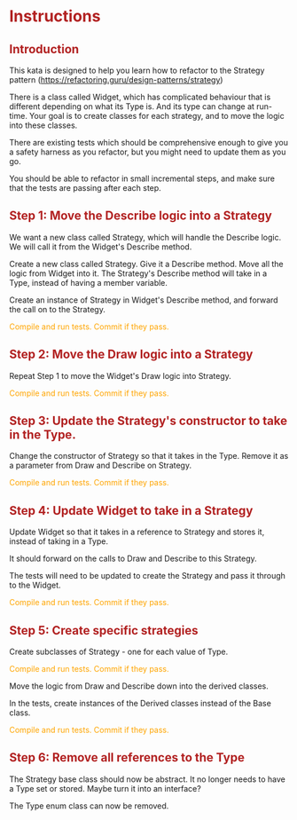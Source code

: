 <style>
commit{
    color:orange;
}
heading{
    color:firebrick;
    font-weight: bold;
}
</style>
# <heading>Instructions</heading>

## <heading>Introduction</heading>

This kata is designed to help you learn how to refactor to the Strategy pattern (https://refactoring.guru/design-patterns/strategy)

There is a class called Widget, which has complicated behaviour that is different depending on what its Type is. And its type can change at run-time. 
Your goal is to create classes for each strategy, and to move the logic into these classes.

There are existing tests which should be comprehensive enough to give you a safety harness as you refactor, but you might need to update them as you go.

You should be able to refactor in small incremental steps, and make sure that the tests are passing after each step.

## <heading>Step 1: Move the Describe logic into a Strategy</heading>

We want a new class called Strategy, which will handle the Describe logic. We will call it from the Widget's Describe method.

Create a new class called Strategy. Give it a Describe method. Move all the logic from Widget into it. The Strategy's Describe method will take in a Type, instead of having a member variable.

Create an instance of Strategy in Widget's Describe method, and forward the call on to the Strategy. 

<commit>Compile and run tests. Commit if they pass.</commit>

## <heading>Step 2: Move the Draw logic into a Strategy</heading>

Repeat Step 1 to move the Widget's Draw logic into Strategy.

<commit>Compile and run tests. Commit if they pass.</commit>

## <heading>Step 3: Update the Strategy's constructor to take in the Type.</heading>

Change the constructor of Strategy so that it takes in the Type. Remove it as a parameter from Draw and Describe on Strategy.

<commit>Compile and run tests. Commit if they pass.</commit>

## <heading>Step 4: Update Widget to take in a Strategy</heading>

Update Widget so that it takes in a reference to Strategy and stores it, instead of taking in a Type. 

It should forward on the calls to Draw and Describe to this Strategy. 

The tests will need to be updated to create the Strategy and pass it through to the Widget.
    
<commit>Compile and run tests. Commit if they pass.</commit>

## <heading>Step 5: Create specific strategies</heading>

Create subclasses of Strategy - one for each value of Type.

<commit>Compile and run tests. Commit if they pass.</commit>

Move the logic from Draw and Describe down into the derived classes. 

In the tests, create instances of the Derived classes instead of the Base class.

<commit>Compile and run tests. Commit if they pass.</commit>

## <heading>Step 6: Remove all references to the Type</heading>

The Strategy base class should now be abstract. It no longer needs to have a Type set or stored. Maybe turn it into an interface?

The Type enum class can now be removed.
